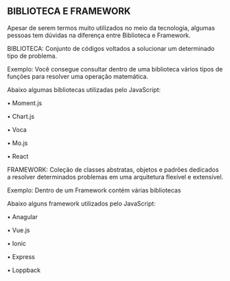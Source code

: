 ## BIBLIOTECA E FRAMEWORK


Apesar de serem termos muito utilizados no meio da tecnologia, algumas pessoas tem dúvidas na diferença entre Biblioteca e Framework.


BIBLIOTECA: Conjunto de códigos voltados a solucionar um determinado tipo de problema.

Exemplo: Você consegue consultar dentro de uma biblioteca vários tipos de funções para resolver uma operação matemática.

Abaixo algumas bibliotecas utilizadas pelo JavaScript:

•	Moment.js

•	Chart.js

•	Voca

•	Mo.js

•	React


FRAMEWORK: Coleção de classes abstratas, objetos e padrões dedicados a resolver determinados problemas em uma arquitetura flexível e extensível.

Exemplo: Dentro de um Framework contém várias bibliotecas

Abaixo alguns framework utilizados pelo JavaScript:

•	Anagular

•	Vue.js

•	Ionic

•	Express

•	Loppback

